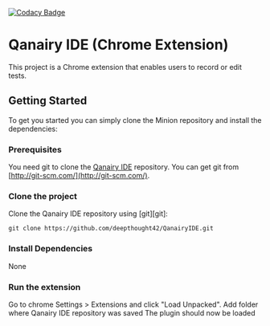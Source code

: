 [![Codacy Badge](https://api.codacy.com/project/badge/Grade/db7f804418df427c864c05c3622f9b56)](https://www.codacy.com?utm_source=github.com&amp;utm_medium=referral&amp;utm_content=deepthought42/QanairyIDE&amp;utm_campaign=Badge_Grade)

# Qanairy IDE (Chrome Extension)

This project is a Chrome extension that enables users to record or edit tests.

## Getting Started

To get you started you can simply clone the Minion repository and install the dependencies:

### Prerequisites

You need git to clone the [Qanairy IDE](https://github.com/deepthought42/QanairyIDE.git) repository. You can get git from
[http://git-scm.com/](http://git-scm.com/).

### Clone the project

Clone the Qanairy IDE repository using [git][git]:

```
git clone https://github.com/deepthought42/QanairyIDE.git
```

### Install Dependencies

  None

### Run the extension

  Go to chrome Settings > Extensions and click "Load Unpacked". Add folder where Qanairy IDE repository was saved
  The plugin should now be loaded
